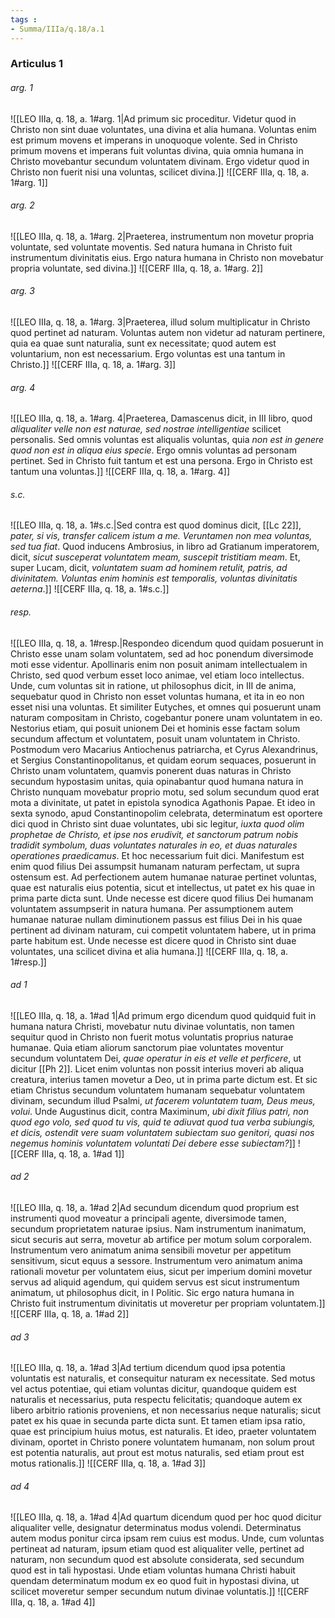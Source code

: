 ```yaml
---
tags : 
- Summa/IIIa/q.18/a.1
---
```


### Articulus 1

###### arg. 1
![[LEO IIIa, q. 18, a. 1#arg. 1|Ad primum sic proceditur. Videtur quod in Christo non sint duae voluntates, una divina et alia humana. Voluntas enim est primum movens et imperans in unoquoque volente. Sed in Christo primum movens et imperans fuit voluntas divina, quia omnia humana in Christo movebantur secundum voluntatem divinam. Ergo videtur quod in Christo non fuerit nisi una voluntas, scilicet divina.]]
![[CERF IIIa, q. 18, a. 1#arg. 1]]

###### arg. 2
![[LEO IIIa, q. 18, a. 1#arg. 2|Praeterea, instrumentum non movetur propria voluntate, sed voluntate moventis. Sed natura humana in Christo fuit instrumentum divinitatis eius. Ergo natura humana in Christo non movebatur propria voluntate, sed divina.]]
![[CERF IIIa, q. 18, a. 1#arg. 2]]

###### arg. 3
![[LEO IIIa, q. 18, a. 1#arg. 3|Praeterea, illud solum multiplicatur in Christo quod pertinet ad naturam. Voluntas autem non videtur ad naturam pertinere, quia ea quae sunt naturalia, sunt ex necessitate; quod autem est voluntarium, non est necessarium. Ergo voluntas est una tantum in Christo.]]
![[CERF IIIa, q. 18, a. 1#arg. 3]]

###### arg. 4
![[LEO IIIa, q. 18, a. 1#arg. 4|Praeterea, Damascenus dicit, in III libro, quod *aliqualiter velle non est naturae, sed nostrae intelligentiae* scilicet personalis. Sed omnis voluntas est aliqualis voluntas, quia *non est in genere quod non est in aliqua eius specie*. Ergo omnis voluntas ad personam pertinet. Sed in Christo fuit tantum et est una persona. Ergo in Christo est tantum una voluntas.]]
![[CERF IIIa, q. 18, a. 1#arg. 4]]

###### s.c.
![[LEO IIIa, q. 18, a. 1#s.c.|Sed contra est quod dominus dicit, [[Lc 22]], *pater, si vis, transfer calicem istum a me. Veruntamen non mea voluntas, sed tua fiat*. Quod inducens Ambrosius, in libro ad Gratianum imperatorem, dicit, *sicut susceperat voluntatem meam, suscepit tristitiam meam*. Et, super Lucam, dicit, *voluntatem suam ad hominem retulit, patris, ad divinitatem. Voluntas enim hominis est temporalis, voluntas divinitatis aeterna*.]]
![[CERF IIIa, q. 18, a. 1#s.c.]]

###### resp.
![[LEO IIIa, q. 18, a. 1#resp.|Respondeo dicendum quod quidam posuerunt in Christo esse unam solam voluntatem, sed ad hoc ponendum diversimode moti esse videntur. Apollinaris enim non posuit animam intellectualem in Christo, sed quod verbum esset loco animae, vel etiam loco intellectus. Unde, cum voluntas sit in ratione, ut philosophus dicit, in III de anima, sequebatur quod in Christo non esset voluntas humana, et ita in eo non esset nisi una voluntas. Et similiter Eutyches, et omnes qui posuerunt unam naturam compositam in Christo, cogebantur ponere unam voluntatem in eo. Nestorius etiam, qui posuit unionem Dei et hominis esse factam solum secundum affectum et voluntatem, posuit unam voluntatem in Christo. Postmodum vero Macarius Antiochenus patriarcha, et Cyrus Alexandrinus, et Sergius Constantinopolitanus, et quidam eorum sequaces, posuerunt in Christo unam voluntatem, quamvis ponerent duas naturas in Christo secundum hypostasim unitas, quia opinabantur quod humana natura in Christo nunquam movebatur proprio motu, sed solum secundum quod erat mota a divinitate, ut patet in epistola synodica Agathonis Papae. Et ideo in sexta synodo, apud Constantinopolim celebrata, determinatum est oportere dici quod in Christo sint duae voluntates, ubi sic legitur, *iuxta quod olim prophetae de Christo, et ipse nos erudivit, et sanctorum patrum nobis tradidit symbolum, duas voluntates naturales in eo, et duas naturales operationes praedicamus*. Et hoc necessarium fuit dici. Manifestum est enim quod filius Dei assumpsit humanam naturam perfectam, ut supra ostensum est. Ad perfectionem autem humanae naturae pertinet voluntas, quae est naturalis eius potentia, sicut et intellectus, ut patet ex his quae in prima parte dicta sunt. Unde necesse est dicere quod filius Dei humanam voluntatem assumpserit in natura humana. Per assumptionem autem humanae naturae nullam diminutionem passus est filius Dei in his quae pertinent ad divinam naturam, cui competit voluntatem habere, ut in prima parte habitum est. Unde necesse est dicere quod in Christo sint duae voluntates, una scilicet divina et alia humana.]]
![[CERF IIIa, q. 18, a. 1#resp.]]

###### ad 1
![[LEO IIIa, q. 18, a. 1#ad 1|Ad primum ergo dicendum quod quidquid fuit in humana natura Christi, movebatur nutu divinae voluntatis, non tamen sequitur quod in Christo non fuerit motus voluntatis proprius naturae humanae. Quia etiam aliorum sanctorum piae voluntates moventur secundum voluntatem Dei, *quae operatur in eis et velle et perficere*, ut dicitur [[Ph 2]]. Licet enim voluntas non possit interius moveri ab aliqua creatura, interius tamen movetur a Deo, ut in prima parte dictum est. Et sic etiam Christus secundum voluntatem humanam sequebatur voluntatem divinam, secundum illud Psalmi, *ut facerem voluntatem tuam, Deus meus, volui*. Unde Augustinus dicit, contra Maximinum, *ubi dixit filius patri, non quod ego volo, sed quod tu vis, quid te adiuvat quod tua verba subiungis, et dicis, ostendit vere suam voluntatem subiectam suo genitori, quasi nos negemus hominis voluntatem voluntati Dei debere esse subiectam?*]]
![[CERF IIIa, q. 18, a. 1#ad 1]]

###### ad 2
![[LEO IIIa, q. 18, a. 1#ad 2|Ad secundum dicendum quod proprium est instrumenti quod moveatur a principali agente, diversimode tamen, secundum proprietatem naturae ipsius. Nam instrumentum inanimatum, sicut securis aut serra, movetur ab artifice per motum solum corporalem. Instrumentum vero animatum anima sensibili movetur per appetitum sensitivum, sicut equus a sessore. Instrumentum vero animatum anima rationali movetur per voluntatem eius, sicut per imperium domini movetur servus ad aliquid agendum, qui quidem servus est sicut instrumentum animatum, ut philosophus dicit, in I Politic. Sic ergo natura humana in Christo fuit instrumentum divinitatis ut moveretur per propriam voluntatem.]]
![[CERF IIIa, q. 18, a. 1#ad 2]]

###### ad 3
![[LEO IIIa, q. 18, a. 1#ad 3|Ad tertium dicendum quod ipsa potentia voluntatis est naturalis, et consequitur naturam ex necessitate. Sed motus vel actus potentiae, qui etiam voluntas dicitur, quandoque quidem est naturalis et necessarius, puta respectu felicitatis; quandoque autem ex libero arbitrio rationis proveniens, et non necessarius neque naturalis; sicut patet ex his quae in secunda parte dicta sunt. Et tamen etiam ipsa ratio, quae est principium huius motus, est naturalis. Et ideo, praeter voluntatem divinam, oportet in Christo ponere voluntatem humanam, non solum prout est potentia naturalis, aut prout est motus naturalis, sed etiam prout est motus rationalis.]]
![[CERF IIIa, q. 18, a. 1#ad 3]]

###### ad 4
![[LEO IIIa, q. 18, a. 1#ad 4|Ad quartum dicendum quod per hoc quod dicitur aliqualiter velle, designatur determinatus modus volendi. Determinatus autem modus ponitur circa ipsam rem cuius est modus. Unde, cum voluntas pertineat ad naturam, ipsum etiam quod est aliqualiter velle, pertinet ad naturam, non secundum quod est absolute considerata, sed secundum quod est in tali hypostasi. Unde etiam voluntas humana Christi habuit quendam determinatum modum ex eo quod fuit in hypostasi divina, ut scilicet moveretur semper secundum nutum divinae voluntatis.]]
![[CERF IIIa, q. 18, a. 1#ad 4]]

